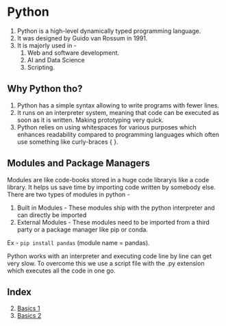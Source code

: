 # Python

1. Python is a high-level dynamically typed programming language.
2. It was designed by Guido van Rossum in 1991.
3. It is majorly used in -
	1. Web and software development. <br>
	2. AI and Data Science
	3. Scripting.

## Why Python tho?

1. Python has a simple syntax allowing to write programs with fewer lines.
2. It runs on an interpreter system, meaning that code can be executed as soon as it is written. Making prototyping very quick.
3. Python relies on using whitespaces for various purposes which enhances readability compared to programming languages which often use something like curly-braces { }.

## Modules and Package Managers

Modules are like code-books stored in a huge code libraryis like a code library. It helps us save time by importing code written by somebody else. There are two types of modules in python -

1. Built in Modules - These modules ship with the python interpreter and can directly be imported
2. External Modules - These modules need to be imported from a third party or a package manager like pip or conda.

Ex - `pip install pandas` (module name = pandas).

Python works with an interpreter and executing code line by line can get very slow. To overcome this we use a script file with the .py extension which executes all the code in one go.

## Index
2. [Basics 1](https://github.com/AbhigyanBafna/brain2/blob/main/SY/Python/basics1.md)
3. [Basics 2](https://github.com/AbhigyanBafna/brain2/blob/main/SY/Python/basics2.md)
